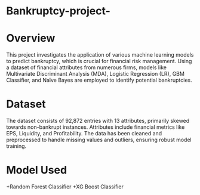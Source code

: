 # Bankruptcy-project-
# Overview
This project investigates the application of various machine learning models to predict bankruptcy, which is crucial for financial risk management. Using a dataset of financial attributes from numerous firms, models like Multivariate Discriminant Analysis (MDA), Logistic Regression (LR), GBM Classifier, and Naïve Bayes are employed to identify potential bankruptcies.
# Dataset
The dataset consists of 92,872 entries with 13 attributes, primarily skewed towards non-bankrupt instances. Attributes include financial metrics like EPS, Liquidity, and Profitability. The data has been cleaned and preprocessed to handle missing values and outliers, ensuring robust model training.
# Model Used
+Random Forest Classifier
+XG Boost Classifier
